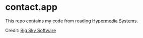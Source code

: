# contact.app

This repo contains my code from reading [Hypermedia Systems](https://hypermedia.systems/).

Credit: [Big Sky Software](https://github.com/bigskysoftware/contact-app)

